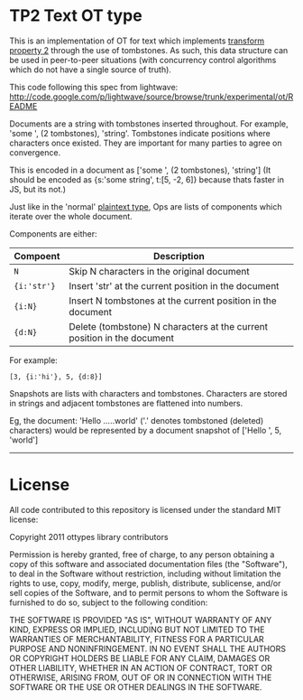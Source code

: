 # TP2 Text OT type

This is an implementation of OT for text which implements [transform property
2](http://en.wikipedia.org/wiki/Operational_transformation#Convergence_properties)
through the use of tombstones. As such, this data structure can be used in
peer-to-peer situations (with concurrency control algorithms which do not have
a single source of truth).

This code following this spec from lightwave:
http://code.google.com/p/lightwave/source/browse/trunk/experimental/ot/README

Documents are a string with tombstones inserted throughout. For example, 'some
', (2 tombstones), 'string'. Tombstones indicate positions where characters
once existed. They are important for many parties to agree on convergence.

This is encoded in a document as ['some ', (2 tombstones), 'string']
(It should be encoded as {s:'some string', t:[5, -2, 6]} because thats
faster in JS, but its not.)

Just like in the 'normal' [plaintext type](/ottypes/text), Ops are lists of
components which iterate over the whole document.

Components are either:

Compoent   | Description
---------- | ------------
`N`        | Skip N characters in the original document
`{i:'str'}`| Insert 'str' at the current position in the document
`{i:N}`    | Insert N tombstones at the current position in the document
`{d:N}`    | Delete (tombstone) N characters at the current position in the document

For example:

```
[3, {i:'hi'}, 5, {d:8}]
```

Snapshots are lists with characters and tombstones. Characters are stored in strings
and adjacent tombstones are flattened into numbers.

Eg, the document: 'Hello .....world' ('.' denotes tombstoned (deleted) characters)
would be represented by a document snapshot of ['Hello ', 5, 'world']


---

# License

All code contributed to this repository is licensed under the standard MIT license:

Copyright 2011 ottypes library contributors

Permission is hereby granted, free of charge, to any person obtaining a copy
of this software and associated documentation files (the "Software"), to deal
in the Software without restriction, including without limitation the rights
to use, copy, modify, merge, publish, distribute, sublicense, and/or sell
copies of the Software, and to permit persons to whom the Software is
furnished to do so, subject to the following condition:

THE SOFTWARE IS PROVIDED "AS IS", WITHOUT WARRANTY OF ANY KIND, EXPRESS OR
IMPLIED, INCLUDING BUT NOT LIMITED TO THE WARRANTIES OF MERCHANTABILITY,
FITNESS FOR A PARTICULAR PURPOSE AND NONINFRINGEMENT. IN NO EVENT SHALL THE
AUTHORS OR COPYRIGHT HOLDERS BE LIABLE FOR ANY CLAIM, DAMAGES OR OTHER
LIABILITY, WHETHER IN AN ACTION OF CONTRACT, TORT OR OTHERWISE, ARISING FROM,
OUT OF OR IN CONNECTION WITH THE SOFTWARE OR THE USE OR OTHER DEALINGS IN
THE SOFTWARE.

